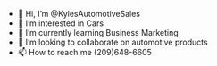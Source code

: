 - 👋 Hi, I’m @KylesAutomotiveSales
- 👀 I’m interested in Cars
- 🌱 I’m currently learning Business Marketing
- 💞️ I’m looking to collaborate on automotive products
- 📫 How to reach me (209)648-6605

<!---
KylesAutomotiveSales/KylesAutomotiveSales is a ✨ special ✨ repository because its `README.md` (this file) appears on your GitHub profile.
You can click the Preview link to take a look at your changes.
--->
